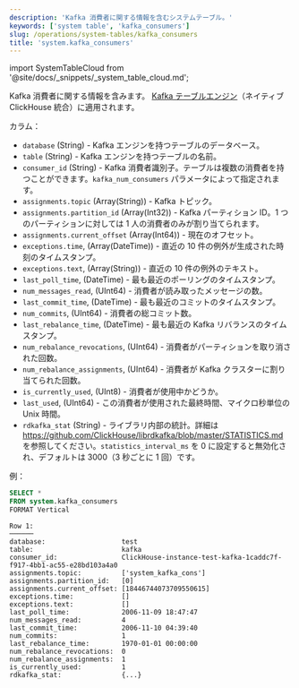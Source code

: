 ```yaml
---
description: 'Kafka 消費者に関する情報を含むシステムテーブル。'
keywords: ['system table', 'kafka_consumers']
slug: /operations/system-tables/kafka_consumers
title: 'system.kafka_consumers'
---
```


import SystemTableCloud from '@site/docs/_snippets/_system_table_cloud.md';

<SystemTableCloud/>

Kafka 消費者に関する情報を含みます。
[Kafka テーブルエンジン](../../engines/table-engines/integrations/kafka)（ネイティブ ClickHouse 統合）に適用されます。

カラム：

- `database` (String) - Kafka エンジンを持つテーブルのデータベース。
- `table` (String) - Kafka エンジンを持つテーブルの名前。
- `consumer_id` (String) - Kafka 消費者識別子。テーブルは複数の消費者を持つことができます。`kafka_num_consumers` パラメータによって指定されます。
- `assignments.topic` (Array(String)) - Kafka トピック。
- `assignments.partition_id` (Array(Int32)) - Kafka パーティション ID。1 つのパーティションに対しては 1 人の消費者のみが割り当てられます。
- `assignments.current_offset` (Array(Int64)) - 現在のオフセット。
- `exceptions.time`, (Array(DateTime)) - 直近の 10 件の例外が生成された時刻のタイムスタンプ。
- `exceptions.text`, (Array(String)) - 直近の 10 件の例外のテキスト。
- `last_poll_time`, (DateTime) - 最も最近のポーリングのタイムスタンプ。
- `num_messages_read`, (UInt64) - 消費者が読み取ったメッセージの数。
- `last_commit_time`, (DateTime) - 最も最近のコミットのタイムスタンプ。
- `num_commits`, (UInt64) - 消費者の総コミット数。
- `last_rebalance_time`, (DateTime) - 最も最近の Kafka リバランスのタイムスタンプ。
- `num_rebalance_revocations`, (UInt64) - 消費者がパーティションを取り消された回数。
- `num_rebalance_assignments`, (UInt64) - 消費者が Kafka クラスターに割り当てられた回数。
- `is_currently_used`, (UInt8) - 消費者が使用中かどうか。
- `last_used`, (UInt64) - この消費者が使用された最終時間、マイクロ秒単位の Unix 時間。
- `rdkafka_stat` (String) - ライブラリ内部の統計。詳細は https://github.com/ClickHouse/librdkafka/blob/master/STATISTICS.md を参照してください。`statistics_interval_ms` を 0 に設定すると無効化され、デフォルトは 3000（3 秒ごとに 1 回）です。

例：

```sql
SELECT *
FROM system.kafka_consumers
FORMAT Vertical
```

```text
Row 1:
──────
database:                   test
table:                      kafka
consumer_id:                ClickHouse-instance-test-kafka-1caddc7f-f917-4bb1-ac55-e28bd103a4a0
assignments.topic:          ['system_kafka_cons']
assignments.partition_id:   [0]
assignments.current_offset: [18446744073709550615]
exceptions.time:            []
exceptions.text:            []
last_poll_time:             2006-11-09 18:47:47
num_messages_read:          4
last_commit_time:           2006-11-10 04:39:40
num_commits:                1
last_rebalance_time:        1970-01-01 00:00:00
num_rebalance_revocations:  0
num_rebalance_assignments:  1
is_currently_used:          1
rdkafka_stat:               {...}
```
